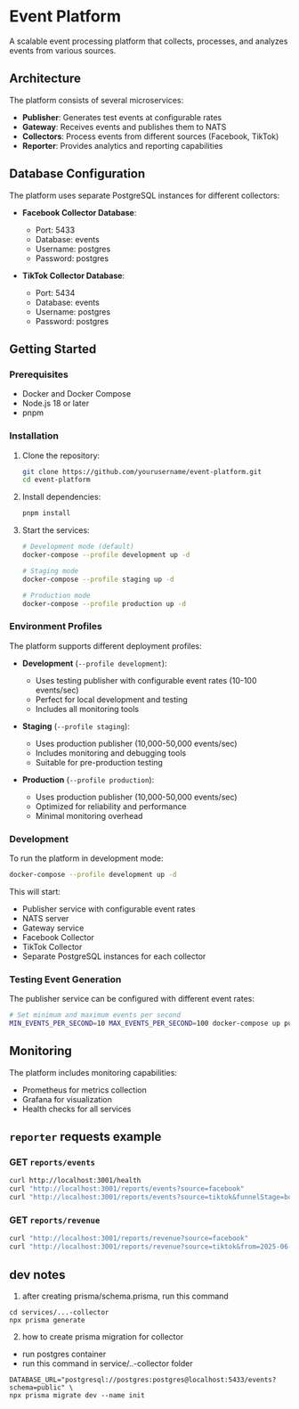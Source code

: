 # Event Platform

A scalable event processing platform that collects, processes, and analyzes events from various sources.

## Architecture

The platform consists of several microservices:

- **Publisher**: Generates test events at configurable rates
- **Gateway**: Receives events and publishes them to NATS
- **Collectors**: Process events from different sources (Facebook, TikTok)
- **Reporter**: Provides analytics and reporting capabilities

## Database Configuration

The platform uses separate PostgreSQL instances for different collectors:

- **Facebook Collector Database**:
  - Port: 5433
  - Database: events
  - Username: postgres
  - Password: postgres

- **TikTok Collector Database**:
  - Port: 5434
  - Database: events
  - Username: postgres
  - Password: postgres

## Getting Started

### Prerequisites

- Docker and Docker Compose
- Node.js 18 or later
- pnpm

### Installation

1. Clone the repository:
   ```bash
   git clone https://github.com/yourusername/event-platform.git
   cd event-platform
   ```

2. Install dependencies:
   ```bash
   pnpm install
   ```

3. Start the services:
   ```bash
   # Development mode (default)
   docker-compose --profile development up -d

   # Staging mode
   docker-compose --profile staging up -d

   # Production mode
   docker-compose --profile production up -d
   ```

### Environment Profiles

The platform supports different deployment profiles:

- **Development** (`--profile development`):
  - Uses testing publisher with configurable event rates (10-100 events/sec)
  - Perfect for local development and testing
  - Includes all monitoring tools

- **Staging** (`--profile staging`):
  - Uses production publisher (10,000-50,000 events/sec)
  - Includes monitoring and debugging tools
  - Suitable for pre-production testing

- **Production** (`--profile production`):
  - Uses production publisher (10,000-50,000 events/sec)
  - Optimized for reliability and performance
  - Minimal monitoring overhead

### Development

To run the platform in development mode:

```bash
docker-compose --profile development up -d
```

This will start:
- Publisher service with configurable event rates
- NATS server
- Gateway service
- Facebook Collector
- TikTok Collector
- Separate PostgreSQL instances for each collector

### Testing Event Generation

The publisher service can be configured with different event rates:

```bash
# Set minimum and maximum events per second
MIN_EVENTS_PER_SECOND=10 MAX_EVENTS_PER_SECOND=100 docker-compose up publisher
```

## Monitoring

The platform includes monitoring capabilities:

- Prometheus for metrics collection
- Grafana for visualization
- Health checks for all services

## `reporter` requests example

### GET `reports/events`
```bash
curl http://localhost:3001/health
curl "http://localhost:3001/reports/events?source=facebook"
curl "http://localhost:3001/reports/events?source=tiktok&funnelStage=bottom&from=2025-06-01T00:00:00Z"
```

### GET `reports/revenue`
```bash
curl "http://localhost:3001/reports/revenue?source=facebook"
curl "http://localhost:3001/reports/revenue?source=tiktok&from=2025-06-18T00:00:00Z"
```

## dev notes
1. after creating prisma/schema.prisma, run this command
```
cd services/...-collector
npx prisma generate
```
2. how to create prisma migration for collector
- run postgres container
- run this command in service/..-collector folder
```shell
DATABASE_URL="postgresql://postgres:postgres@localhost:5433/events?schema=public" \
npx prisma migrate dev --name init
```